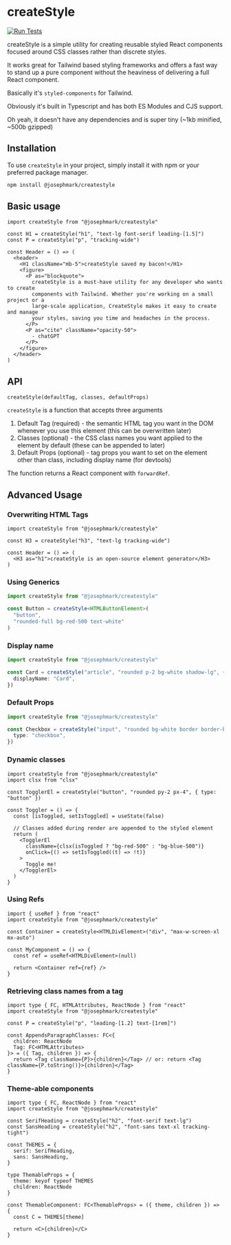 # createStyle

[![Run Tests](https://github.com/whoisjosephmark/createStyle/actions/workflows/test.yml/badge.svg?branch=main)](https://github.com/whoisjosephmark/createStyle/actions/workflows/test.yml)

createStyle is a simple utility for creating reusable styled React components focused around CSS classes rather than discrete styles.

It works great for Tailwind based styling frameworks and offers a fast way to stand up a pure component without the heaviness of delivering a full React component.

Basically it's `styled-components` for Tailwind.

Obviously it's built in Typescript and has both ES Modules and CJS support.

Oh yeah, it doesn't have any dependencies and is super tiny (~1kb minified, ~500b gzipped)

## Installation

To use `createStyle` in your project, simply install it with npm or your preferred package manager.

```bash
npm install @josephmark/createstyle
```

## Basic usage

```tsx
import createStyle from "@josephmark/createstyle"

const H1 = createStyle("h1", "text-lg font-serif leading-[1.5]")
const P = createStyle("p", "tracking-wide")

const Header = () => (
  <header>
    <H1 className="mb-5">createStyle saved my bacon!</H1>
    <figure>
      <P as="blockquote">
        createStyle is a must-have utility for any developer who wants to create
        components with Tailwind. Whether you're working on a small project or a
        large-scale application, CreateStyle makes it easy to create and manage
        your styles, saving you time and headaches in the process.
      </P>
      <P as="cite" className="opacity-50">
        - chatGPT
      </P>
    </figure>
  </header>
)
```

## API

`createStyle(defaultTag, classes, defaultProps)`

`createStyle` is a function that accepts three arguments

1. Default Tag (required) - the semantic HTML tag you want in the DOM whenever you use this element (this can be overwritten later)
2. Classes (optional) - the CSS class names you want applied to the element by default (these can be appended to later)
3. Default Props (optional) - tag props you want to set on the element other than class, including display name (for devtools)

The function returns a React component with `forwardRef`.

## Advanced Usage

### Overwriting HTML Tags

```tsx
import createStyle from "@josephmark/createstyle"

const H3 = createStyle("h3", "text-lg tracking-wide")

const Header = () => (
  <H3 as="h1">createStyle is an open-source element generator</H3>
)
```

### Using Generics

```ts
import createStyle from "@josephmark/createstyle"

const Button = createStyle<HTMLButtonElement>(
  "button",
  "rounded-full bg-red-500 text-white"
)
```

### Display name

```ts
import createStyle from "@josephmark/createstyle"

const Card = createStyle("article", "rounded p-2 bg-white shadow-lg", {
  displayName: "Card",
})
```

### Default Props

```ts
import createStyle from "@josephmark/createstyle"

const Checkbox = createStyle("input", "rounded bg-white border border-black", {
  type: "checkbox",
})
```

### Dynamic classes

```tsx
import createStyle from "@josephmark/createstyle"
import clsx from "clsx"

const TogglerEl = createStyle("button", "rounded py-2 px-4", { type: "button" })

const Toggler = () => {
  const [isToggled, setIsToggled] = useState(false)

  // Classes added during render are appended to the styled element
  return (
    <TogglerEl
      className={clsx(isToggled ? "bg-red-500" : "bg-blue-500")}
      onClick={() => setIsToggled((t) => !t)}
    >
      Toggle me!
    </TogglerEl>
  )
}
```

### Using Refs

```tsx
import { useRef } from "react"
import createStyle from "@josephmark/createstyle"

const Container = createStyle<HTMLDivElement>("div", "max-w-screen-xl mx-auto")

const MyComponent = () => {
  const ref = useRef<HTMLDivElement>(null)

  return <Container ref={ref} />
}
```

### Retrieving class names from a tag

```tsx
import type { FC, HTMLAttributes, ReactNode } from "react"
import createStyle from "@josephmark/createstyle"

const P = createStyle("p", "leading-[1.2] text-[1rem]")

const AppendsParagraphClasses: FC<{
  children: ReactNode
  Tag: FC<HTMLAttributes>
}> = ({ Tag, children }) => {
  return <Tag className={P}>{children}</Tag> // or: return <Tag className={P.toString()}>{children}</Tag>
}
```

### Theme-able components

```tsx
import type { FC, ReactNode } from "react"
import createStyle from "@josephmark/createstyle"

const SerifHeading = createStyle("h2", "font-serif text-lg")
const SansHeading = createStyle("h2", "font-sans text-xl tracking-tight")

const THEMES = {
  serif: SerifHeading,
  sans: SansHeading,
}

type ThemableProps = {
  theme: keyof typeof THEMES
  children: ReactNode
}

const ThemableComponent: FC<ThemableProps> = ({ theme, children }) => {
  const C = THEMES[theme]

  return <C>{children}</C>
}
```

